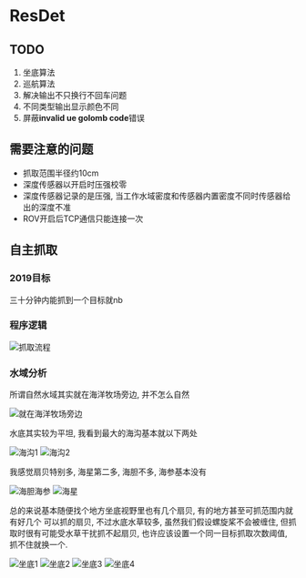 # ResDet

## TODO

1. 坐底算法
2. 巡航算法
3. 解决输出不只换行不回车问题
4. 不同类型输出显示颜色不同
5. 屏蔽**invalid ue golomb code**错误

## 需要注意的问题

- 抓取范围半径约10cm
- 深度传感器以开启时压强校零
- 深度传感器记录的是压强, 当工作水域密度和传感器内置密度不同时传感器给出的深度不准
- ROV开启后TCP通信只能连接一次

## 自主抓取

### 2019目标

三十分钟内能抓到一个目标就nb

### 程序逻辑

![抓取流程](抓取流程.svg)

### 水域分析

所谓自然水域其实就在海洋牧场旁边, 并不怎么自然

![就在海洋牧场旁边](doc/水域参考视频截图/在海洋牧场旁边.png)

水底其实较为平坦, 我看到最大的海沟基本就以下两处

![海沟1](doc/水域参考视频截图/海沟1.png)
![海沟2](doc/水域参考视频截图/海沟2.png)

我感觉扇贝特别多, 海星第二多, 海胆不多, 海参基本没有

![海胆海参](doc/水域参考视频截图/海胆海参.png)
![海星](doc/水域参考视频截图/海星.png)

总的来说基本随便找个地方坐底视野里也有几个扇贝, 有的地方甚至可抓范围内就有好几个
可以抓的扇贝, 不过水底水草较多, 虽然我们假设螺旋桨不会被缠住, 但抓取时很有可能受水草干扰抓不起扇贝, 也许应该设置一个同一目标抓取次数阈值, 抓不住就换一个.

![坐底1](doc/水域参考视频截图/坐底1.png)
![坐底2](doc/水域参考视频截图/坐底2.png)
![坐底3](doc/水域参考视频截图/坐底3.png)
![坐底4](doc/水域参考视频截图/坐底4.png)
